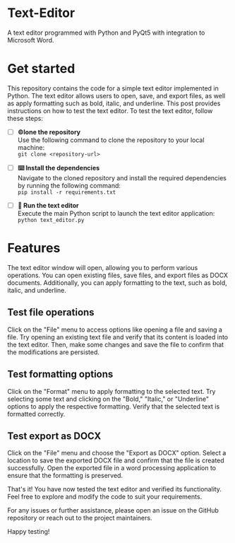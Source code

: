 # Text-Editor
A text editor programmed with Python and PyQt5 with integration to Microsoft Word.
# Get started
This repository contains the code for a simple text editor implemented in Python. The text editor allows users to open, save, and export files, as well as apply formatting such as bold, italic, and underline. This post provides instructions on how to test the text editor.
To test the text editor, follow these steps:
- [ ] **©️lone the repository**
      <br> Use the following command to clone the repository to your local machine: <br>
    ```git clone <repository-url>```
- [ ] **⌨️ Install the dependencies** <br>
      Navigate to the cloned repository and install the required dependencies by running the following command: <br>
```pip install -r requirements.txt```

- [ ] **🎉 Run the text editor**<br>
      Execute the main Python script to launch the text editor application:<br>
      ```python text_editor.py```
      
# Features
The text editor window will open, allowing you to perform various operations. You can open existing files, save files, and export files as DOCX documents. Additionally, you can apply formatting to the text, such as bold, italic, and underline.

## Test file operations
Click on the "File" menu to access options like opening a file and saving a file. Try opening an existing text file and verify that its content is loaded into the text editor. Then, make some changes and save the file to confirm that the modifications are persisted.

## Test formatting options
Click on the "Format" menu to apply formatting to the selected text. Try selecting some text and clicking on the "Bold," "Italic," or "Underline" options to apply the respective formatting. Verify that the selected text is formatted correctly.

## Test export as DOCX
Click on the "File" menu and choose the "Export as DOCX" option. Select a location to save the exported DOCX file and confirm that the file is created successfully. Open the exported file in a word processing application to ensure that the formatting is preserved.

That's it! You have now tested the text editor and verified its functionality. Feel free to explore and modify the code to suit your requirements.

For any issues or further assistance, please open an issue on the GitHub repository or reach out to the project maintainers.

Happy testing!

